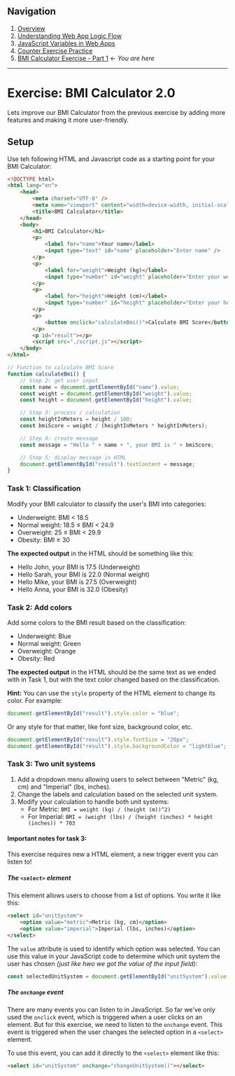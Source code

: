 ## Navigation

1. [Overview](readme.md)
2. [Understanding Web App Logic Flow](01-web-app-logic-flow.md)
3. [JavaScript Variables in Web Apps](02-variable-flow.md)
4. [Counter Exercise Practice](03-counter-exercise.md)
5. [BMI Calculator Exercise - Part 1](04-exercise-bmi-calculator-1.md) ← _You are here_

---

# Exercise: BMI Calculator 2.0

Lets improve our BMI Calculator from the previous exercise by adding more features and making it more user-friendly.

## Setup

Use teh following HTML and Javascript code as a starting point for your BMI Calculator:

```html
<!DOCTYPE html>
<html lang="en">
    <head>
        <meta charset="UTF-8" />
        <meta name="viewport" content="width=device-width, initial-scale=1.0" />
        <title>BMI Calculator</title>
    </head>
    <body>
        <h1>BMI Calculator</h1>
        <p>
            <label for="name">Your name</label>
            <input type="text" id="name" placeholder="Enter name" />
        </p>
        <p>
            <label for="weight">Weight (kg)</label>
            <input type="number" id="weight" placeholder="Enter your weight" />
        </p>
        <p>
            <label for="height">Height (cm)</label>
            <input type="number" id="height" placeholder="Enter your height" />
        </p>
        <p>
            <button onclick="calculateBmi()">Calculate BMI Score</button>
        </p>
        <p id="result"></p>
        <script src="./script.js"></script>
    </body>
</html>
```

```javascript
// Function to calculate BMI Score
function calculateBmi() {
    // Step 2: get user input
    const name = document.getElementById("name").value;
    const weight = document.getElementById("weight").value;
    const height = document.getElementById("height").value;

    // Step 3: process / calculation
    const heightInMeters = height / 100;
    const bmiScore = weight / (heightInMeters * heightInMeters);

    // Step 4: create message
    const message = "Hello " + name + ", your BMI is " + bmiScore;

    // Step 5: display message in HTML
    document.getElementById("result").textContent = message;
}
```

### Task 1: Classification

Modify your BMI calculator to classify the user's BMI into categories:

-   Underweight: BMI < 18.5
-   Normal weight: 18.5 ≤ BMI < 24.9
-   Overweight: 25 ≤ BMI < 29.9
-   Obesity: BMI ≥ 30

**The expected output** in the HTML should be something like this:

-   Hello John, your BMI is 17.5 (Underweight)
-   Hello Sarah, your BMI is 22.0 (Normal weight)
-   Hello Mike, your BMI is 27.5 (Overweight)
-   Hello Anna, your BMI is 32.0 (Obesity)

### Task 2: Add colors

Add some colors to the BMI result based on the classification:

-   Underweight: Blue
-   Normal weight: Green
-   Overweight: Orange
-   Obesity: Red

**The expected output** in the HTML should be the same text as we ended with in Task 1, but with the text color changed based on the classification.

**Hint:** You can use the `style` property of the HTML element to change its color. For example:

```javascript
document.getElementById("result").style.color = "blue";
```

Or any style for that matter, like font size, background color, etc.

```javascript
document.getElementById("result").style.fontSize = "20px";
document.getElementById("result").style.backgroundColor = "lightblue";
```

### Task 3: Two unit systems

1. Add a dropdown menu allowing users to select between "Metric" (kg, cm) and "Imperial" (lbs, inches).
2. Change the labels and calculation based on the selected unit system.
3. Modify your calculation to handle both unit systems:
    - For Metric: `BMI = weight (kg) / (height (m))^2)`
    - For Imperial: `BMI = (weight (lbs) / (height (inches) * height (inches)) * 703`

#### Important notes for task 3:

This exercise requires new a HTML element, a new trigger event you can listen to!

##### The `<select>` element

This element allows users to choose from a list of options. You write it like this:

```html
<select id="unitSystem">
    <option value="metric">Metric (kg, cm)</option>
    <option value="imperial">Imperial (lbs, inches)</option>
</select>
```

The `value` attribute is used to identify which option was selected. You can use this value in your JavaScript code to determine which unit system the user has chosen _(just like hwo we got the value of the input field)_:

```javascript
const selectedUnitSystem = document.getElementById("unitSystem").value;
```

##### The `onchange` event

There are many events you can listen to in JavaScript. So far we've only used the `onclick` event, which is triggered when a user clicks on an element. But for this exercise, we need to listen to the `onchange` event. This event is triggered when the user changes the selected option in a `<select>` element.

To use this event, you can add it directly to the `<select>` element like this:

```html
<select id="unitSystem" onchange="changeUnitSystem()"></select>
```
